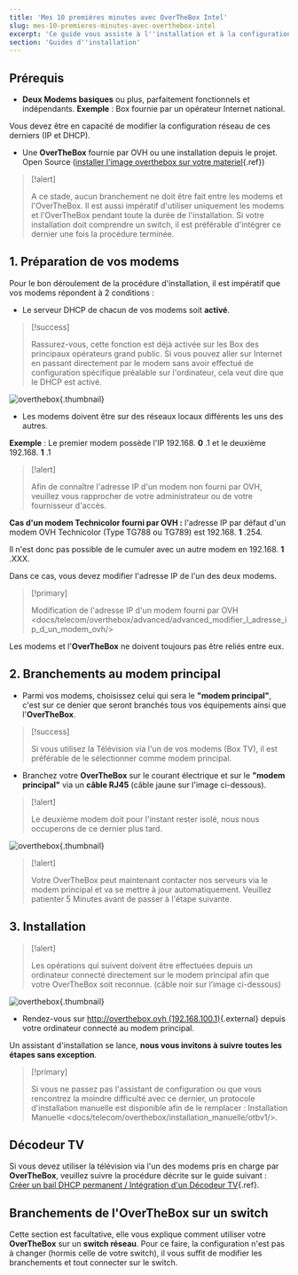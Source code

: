 ```yaml
---
title: 'Mes 10 premières minutes avec OverTheBox Intel'
slug: mes-10-premieres-minutes-avec-overthebox-intel
excerpt: 'Ce guide vous assiste à l''installation et à la configuration de votre OverTheBox sur 2 connexions Internet ou plus, étape par étape.  Il est impératif de suivre cette procédure dans l''ordre proposé afin d''éviter toute erreur.'
section: 'Guides d''installation'
---
```


## Prérequis
- **Deux Modems basiques** ou plus, parfaitement fonctionnels et indépendants. **Exemple** : Box fournie par un opérateur Internet national.

Vous devez être en capacité de modifier la configuration réseau de ces derniers (IP et DHCP).

- Une **OverTheBox** fournie par OVH ou une installation depuis le projet. Open Source ([installer l'image overthebox sur votre materiel](https://docs.ovh.com/fr/overthebox/installer-limage-overthebox-sur-votre-materiel/){.ref})



> [!alert]
>
> A ce stade, aucun branchement ne doit être fait entre les modems et l'OverTheBox.
> Il est aussi impératif d'utiliser uniquement les modems et l'OverTheBox pendant toute la durée de l'installation.
> Si votre installation doit comprendre un switch, il est préférable d'intégrer ce dernier une fois la procédure terminée.
> 


## 1. Préparation de vos modems
Pour le bon déroulement de la procédure d'installation, il est impératif que vos modems répondent à 2 conditions :

- Le serveur DHCP de chacun de vos modems soit **activé**.



> [!success]
>
> Rassurez-vous, cette fonction est déjà activée sur les Box des principaux opérateurs grand public.
> Si vous pouvez aller sur Internet en passant directement par le modem sans
> avoir effectué de configuration spécifique préalable sur l'ordinateur, cela
> veut dire que le DHCP est activé.
> 


![overthebox](images/OTBv1_1.jpg){.thumbnail}

- Les modems doivent être sur des réseaux locaux différents les uns des autres.

**Exemple** : Le premier modem possède l'IP 192.168. **0** .1 et le deuxième 192.168. **1** .1



> [!alert]
>
> Afin de connaître l'adresse IP d'un modem non fourni par OVH, veuillez vous rapprocher de votre administrateur ou de votre fournisseur d'accès.
> 

**Cas d'un modem Technicolor fourni par OVH :** l'adresse IP par défaut d'un modem OVH Technicolor (Type TG788 ou TG789) est 192.168. **1** .254.

Il n'est donc pas possible de le cumuler avec un autre modem en 192.168. **1** .XXX.

Dans ce cas, vous devez modifier l'adresse IP de l'un des deux modems.



> [!primary]
>
> Modification de l'adresse IP d'un modem fourni par OVH <docs/telecom/overthebox/advanced/advanced_modifier_l_adresse_ip_d_un_modem_ovh/>
> 

Les modems et l'**OverTheBox** ne doivent toujours pas être reliés entre eux.


## 2. Branchements au modem principal
- Parmi vos modems, choisissez celui qui sera le **"modem principal"**, c'est sur ce denier que seront branchés tous vos équipements ainsi que l'**OverTheBox**.



> [!success]
>
> Si vous utilisez la Télévision via l'un de vos modems (Box TV), il est préférable de le sélectionner comme modem principal.
> 

- Branchez votre  **OverTheBox**  sur le courant électrique et sur le **"modem principal"** via un  **câble RJ45**  (câble jaune sur l'image ci-dessous).



> [!alert]
>
> Le deuxième modem doit pour l'instant rester isolé, nous nous occuperons de ce dernier plus tard.
> 


![overthebox](images/OTBv1_2.jpg){.thumbnail}



> [!alert]
>
> Votre  OverTheBox  peut maintenant contacter nos serveurs via le modem principal et va se mettre à
> jour automatiquement. Veuillez patienter  5 Minutes  avant de passer à
> l'étape suivante.
> 


## 3. Installation


> [!alert]
>
> Les opérations qui suivent doivent être effectuées depuis un ordinateur
> connecté directement sur le modem principal  afin que votre  OverTheBox
> soit reconnue. (câble noir sur l’image ci-dessous)
> 


![overthebox](images/OTBv1_3.jpg){.thumbnail}

- Rendez-vous sur [http://overthebox.ovh (192.168.100.1)](http://overthebox.ovh){.external} depuis votre ordinateur connecté au modem principal.

Un assistant d'installation se lance, **nous vous invitons à suivre toutes les étapes sans exception**.



> [!primary]
>
> Si vous ne passez pas l'assistant de configuration ou que vous rencontrez la
> moindre difficulté avec ce dernier, un protocole d'installation manuelle est
> disponible afin de le remplacer : Installation Manuelle <docs/telecom/overthebox/installation_manuelle/otbv1/>.
> 


## Décodeur TV
Si vous devez utiliser la télévision via l'un des modems pris en charge par **OverTheBox**, veuillez suivre la procédure décrite sur le guide suivant : [Créer un bail DHCP permanent / Intégration d'un Décodeur TV](../../middle_creer_un_bail_dhcp_permanent/){.ref}.


## Branchements de l'OverTheBox sur un switch
Cette section est facultative, elle vous explique comment utiliser votre **OverTheBox**  sur un  **switch réseau**. Pour ce faire, la configuration n'est pas à changer (hormis celle de votre switch), il vous suffit de modifier les branchements et tout connecter sur le switch.

